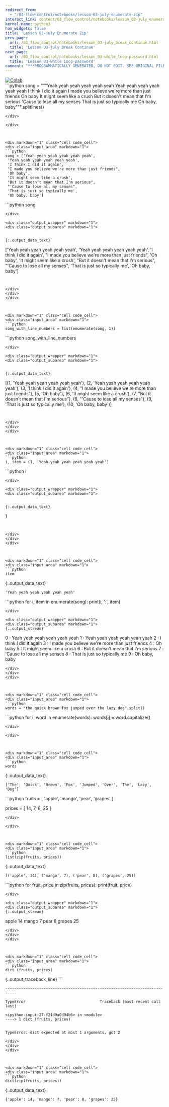 ```yaml
---
redirect_from:
  - "/03-flow-control/notebooks/lesson-03-july-enumerate-zip"
interact_link: content/03_flow_control/notebooks/lesson_03-july_enumerate_zip.ipynb
kernel_name: python3
has_widgets: false
title: 'Lesson 03-july Enumerate Zip'
prev_page:
  url: /03_flow_control/notebooks/lesson_03-july_break_continue.html
  title: 'Lesson 03-july Break Continue'
next_page:
  url: /03_flow_control/notebooks/lesson_03-while_loop-password.html
  title: 'Lesson 03-while Loop-password'
comment: "***PROGRAMMATICALLY GENERATED, DO NOT EDIT. SEE ORIGINAL FILES IN /content***"
---
```

<a href="https://colab.research.google.com/github/aviadr1/learn-python/blob/master/live%20class%20demonstrations/lesson%2003%20-%20july%20enumerate%2C%20zip.ipynb" target="_blank">
<img src="https://colab.research.google.com/assets/colab-badge.svg" 
     title="Open this file in Google Colab" alt="Colab"/>
</a>




<div markdown="1" class="cell code_cell">
<div class="input_area" markdown="1">
```python
song = """Yeah yeah yeah yeah yeah yeah
Yeah yeah yeah yeah yeah yeah
I think I did it again
I made you believe we're more than just friends
Oh baby
It might seem like a crush
But it doesn't mean that I'm serious
'Cause to lose all my senses
That is just so typically me
Oh baby, baby""".splitlines()


```
</div>

</div>



<div markdown="1" class="cell code_cell">
<div class="input_area" markdown="1">
```python
song = ['Yeah yeah yeah yeah yeah yeah',
 'Yeah yeah yeah yeah yeah yeah',
 'I think I did it again',
 "I made you believe we're more than just friends",
 'Oh baby',
 'It might seem like a crush',
 "But it doesn't mean that I'm serious",
 "'Cause to lose all my senses",
 'That is just so typically me',
 'Oh baby, baby']

```
</div>

</div>



<div markdown="1" class="cell code_cell">
<div class="input_area" markdown="1">
```python
song

```
</div>

<div class="output_wrapper" markdown="1">
<div class="output_subarea" markdown="1">


{:.output_data_text}
```
['Yeah yeah yeah yeah yeah yeah',
 'Yeah yeah yeah yeah yeah yeah',
 'I think I did it again',
 "I made you believe we're more than just friends",
 'Oh baby',
 'It might seem like a crush',
 "But it doesn't mean that I'm serious",
 "'Cause to lose all my senses",
 'That is just so typically me',
 'Oh baby, baby']
```


</div>
</div>
</div>



<div markdown="1" class="cell code_cell">
<div class="input_area" markdown="1">
```python
song_with_line_numbers = list(enumerate(song, 1))

```
</div>

</div>



<div markdown="1" class="cell code_cell">
<div class="input_area" markdown="1">
```python
song_with_line_numbers

```
</div>

<div class="output_wrapper" markdown="1">
<div class="output_subarea" markdown="1">


{:.output_data_text}
```
[(1, 'Yeah yeah yeah yeah yeah yeah'),
 (2, 'Yeah yeah yeah yeah yeah yeah'),
 (3, 'I think I did it again'),
 (4, "I made you believe we're more than just friends"),
 (5, 'Oh baby'),
 (6, 'It might seem like a crush'),
 (7, "But it doesn't mean that I'm serious"),
 (8, "'Cause to lose all my senses"),
 (9, 'That is just so typically me'),
 (10, 'Oh baby, baby')]
```


</div>
</div>
</div>



<div markdown="1" class="cell code_cell">
<div class="input_area" markdown="1">
```python
i, item = (1, 'Yeah yeah yeah yeah yeah yeah')

```
</div>

</div>



<div markdown="1" class="cell code_cell">
<div class="input_area" markdown="1">
```python
i

```
</div>

<div class="output_wrapper" markdown="1">
<div class="output_subarea" markdown="1">


{:.output_data_text}
```
1
```


</div>
</div>
</div>



<div markdown="1" class="cell code_cell">
<div class="input_area" markdown="1">
```python
item

```
</div>

<div class="output_wrapper" markdown="1">
<div class="output_subarea" markdown="1">


{:.output_data_text}
```
'Yeah yeah yeah yeah yeah yeah'
```


</div>
</div>
</div>



<div markdown="1" class="cell code_cell">
<div class="input_area" markdown="1">
```python
for i, item in enumerate(song):
    print(i, ':', item)

```
</div>

<div class="output_wrapper" markdown="1">
<div class="output_subarea" markdown="1">
{:.output_stream}
```
0 : Yeah yeah yeah yeah yeah yeah
1 : Yeah yeah yeah yeah yeah yeah
2 : I think I did it again
3 : I made you believe we're more than just friends
4 : Oh baby
5 : It might seem like a crush
6 : But it doesn't mean that I'm serious
7 : 'Cause to lose all my senses
8 : That is just so typically me
9 : Oh baby, baby
```
</div>
</div>
</div>



<div markdown="1" class="cell code_cell">
<div class="input_area" markdown="1">
```python
words = "the quick brown fox jumped over the lazy dog".split()

```
</div>

</div>



<div markdown="1" class="cell code_cell">
<div class="input_area" markdown="1">
```python
for i, word in enumerate(words):
    words[i] = word.capitalize()

```
</div>

</div>



<div markdown="1" class="cell code_cell">
<div class="input_area" markdown="1">
```python
words

```
</div>

<div class="output_wrapper" markdown="1">
<div class="output_subarea" markdown="1">


{:.output_data_text}
```
['The', 'Quick', 'Brown', 'Fox', 'Jumped', 'Over', 'The', 'Lazy', 'Dog']
```


</div>
</div>
</div>



<div markdown="1" class="cell code_cell">
<div class="input_area" markdown="1">
```python
fruits = [
    'apple',
    'mango',
    'pear',
    'grapes'
]

prices = [
    14,
    7,
    8,
    25
]

```
</div>

</div>



<div markdown="1" class="cell code_cell">
<div class="input_area" markdown="1">
```python
list(zip(fruits, prices))

```
</div>

<div class="output_wrapper" markdown="1">
<div class="output_subarea" markdown="1">


{:.output_data_text}
```
[('apple', 14), ('mango', 7), ('pear', 8), ('grapes', 25)]
```


</div>
</div>
</div>



<div markdown="1" class="cell code_cell">
<div class="input_area" markdown="1">
```python
for fruit, price in zip(fruits, prices):
    print(fruit, price)

```
</div>

<div class="output_wrapper" markdown="1">
<div class="output_subarea" markdown="1">
{:.output_stream}
```
apple 14
mango 7
pear 8
grapes 25
```
</div>
</div>
</div>



<div markdown="1" class="cell code_cell">
<div class="input_area" markdown="1">
```python
dict (fruits, prices)

```
</div>

<div class="output_wrapper" markdown="1">
<div class="output_subarea" markdown="1">
{:.output_traceback_line}
```

    ---------------------------------------------------------------------------

    TypeError                                 Traceback (most recent call last)

    <ipython-input-27-f21d9a0d94b6> in <module>
    ----> 1 dict (fruits, prices)
    

    TypeError: dict expected at most 1 arguments, got 2


```
</div>
</div>
</div>



<div markdown="1" class="cell code_cell">
<div class="input_area" markdown="1">
```python
dict(zip(fruits, prices))

```
</div>

<div class="output_wrapper" markdown="1">
<div class="output_subarea" markdown="1">


{:.output_data_text}
```
{'apple': 14, 'mango': 7, 'pear': 8, 'grapes': 25}
```


</div>
</div>
</div>


